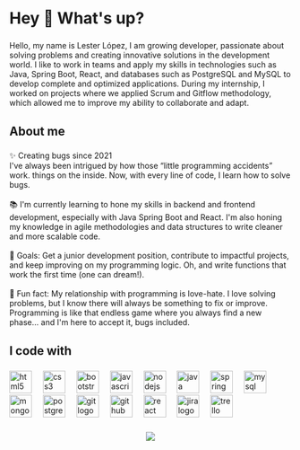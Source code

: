 <h1 align="left">Hey 👋 What's up?</h1>

###

<p align="left">Hello, my name is Lester López, I am growing developer, passionate about solving problems and creating innovative solutions in the development world. I like to work in teams and apply my skills in technologies such as Java, Spring Boot, React, and databases such as PostgreSQL and MySQL to develop complete and optimized applications. During my internship, I worked on projects where we applied Scrum and Gitflow methodology, which allowed me to improve my ability to collaborate and adapt.</p>

###

<h2 align="left">About me</h2>

###

<p align="left">✨ Creating bugs since 2021<br>I've always been intrigued by how those “little programming accidents” work. things on the inside. Now, with every line of code, I learn how to solve bugs.<br><br>📚 I'm currently learning to hone my skills in backend and frontend development, especially with Java Spring Boot and React. I'm also honing my knowledge in agile methodologies and data structures to write cleaner and more scalable code.<br><br>🎯 Goals: Get a junior development position, contribute to impactful projects, and keep improving on my programming logic. Oh, and write functions that work the first time (one can dream!).<br><br>🎲 Fun fact: My relationship with programming is love-hate. I love solving problems, but I know there will always be something to fix or improve. Programming is like that endless game where you always find a new phase... and I'm here to accept it, bugs included.</p>

###

<h2 align="left">I code with</h2>

###

<div align="left">
  <img src="https://cdn.jsdelivr.net/gh/devicons/devicon/icons/html5/html5-original.svg" height="40" alt="html5 logo"  />
  <img width="12" />
  <img src="https://cdn.jsdelivr.net/gh/devicons/devicon/icons/css3/css3-original.svg" height="40" alt="css3 logo"  />
  <img width="12" />
  <img src="https://cdn.jsdelivr.net/gh/devicons/devicon/icons/bootstrap/bootstrap-original.svg" height="40" alt="bootstrap logo"  />
  <img width="12" />
  <img src="https://cdn.jsdelivr.net/gh/devicons/devicon/icons/javascript/javascript-original.svg" height="40" alt="javascript logo"  />
  <img width="12" />
  <img src="https://cdn.jsdelivr.net/gh/devicons/devicon/icons/nodejs/nodejs-original.svg" height="40" alt="nodejs logo"  />
  <img width="12" />
  <img src="https://cdn.jsdelivr.net/gh/devicons/devicon/icons/java/java-original.svg" height="40" alt="java logo"  />
  <img width="12" />
  <img src="https://cdn.jsdelivr.net/gh/devicons/devicon/icons/spring/spring-original.svg" height="40" alt="spring logo"  />
  <img width="12" />
  <img src="https://cdn.jsdelivr.net/gh/devicons/devicon/icons/mysql/mysql-original.svg" height="40" alt="mysql logo"  />
  <img width="12" />
  <img src="https://cdn.jsdelivr.net/gh/devicons/devicon/icons/mongodb/mongodb-original.svg" height="40" alt="mongodb logo"  />
  <img width="12" />
  <img src="https://cdn.jsdelivr.net/gh/devicons/devicon/icons/postgresql/postgresql-original.svg" height="40" alt="postgresql logo"  />
  <img width="12" />
  <img src="https://cdn.jsdelivr.net/gh/devicons/devicon/icons/git/git-original.svg" height="40" alt="git logo"  />
  <img width="12" />
  <img src="https://cdn.jsdelivr.net/gh/devicons/devicon/icons/github/github-original.svg" height="40" alt="github logo"  />
  <img width="12" />
  <img src="https://cdn.jsdelivr.net/gh/devicons/devicon/icons/react/react-original.svg" height="40" alt="react logo"  />
  <img width="12" />
  <img src="https://cdn.jsdelivr.net/gh/devicons/devicon/icons/jira/jira-original.svg" height="40" alt="jira logo"  />
  <img width="12" />
  <img src="https://cdn.jsdelivr.net/gh/devicons/devicon/icons/trello/trello-plain.svg" height="40" alt="trello logo"  />
</div>

###

<div align="center">
  <img src="https://profile-counter.glitch.me/llopezgalvez/count.svg?"  />
</div>

###

<div align="left">
</div>

###
